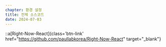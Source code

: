 ```yaml
---
chapter: 환경 설정
title: 전체 소스코드
date: 2024-07-03
---
```


::a[Right-Now-React]{class='btn-link' href="https://github.com/paullabkorea/Right-Now-React" target="_blank"}
